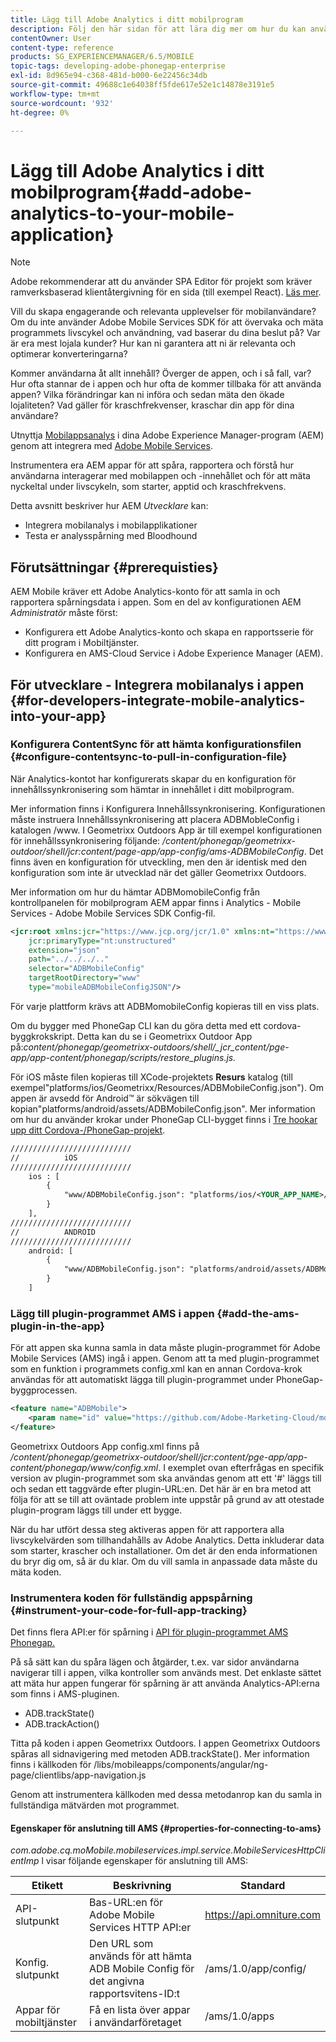 ```yaml
---
title: Lägg till Adobe Analytics i ditt mobilprogram
description: Följ den här sidan för att lära dig mer om hur du kan använda mobilappsanalys i dina Adobe Experience Manager-appar genom att integrera med Adobe mobiltjänster.
contentOwner: User
content-type: reference
products: SG_EXPERIENCEMANAGER/6.5/MOBILE
topic-tags: developing-adobe-phonegap-enterprise
exl-id: 8d965e94-c368-481d-b000-6e22456c34db
source-git-commit: 49688c1e64038ff5fde617e52e1c14878e3191e5
workflow-type: tm+mt
source-wordcount: '932'
ht-degree: 0%

---
```


# Lägg till Adobe Analytics i ditt mobilprogram{#add-adobe-analytics-to-your-mobile-application}

>[!NOTE]
>
>Adobe rekommenderar att du använder SPA Editor för projekt som kräver ramverksbaserad klientåtergivning för en sida (till exempel React). [Läs mer](/help/sites-developing/spa-overview.md).

Vill du skapa engagerande och relevanta upplevelser för mobilanvändare? Om du inte använder Adobe Mobile Services SDK för att övervaka och mäta programmets livscykel och användning, vad baserar du dina beslut på? Var är era mest lojala kunder? Hur kan ni garantera att ni är relevanta och optimerar konverteringarna?

Kommer användarna åt allt innehåll? Överger de appen, och i så fall, var? Hur ofta stannar de i appen och hur ofta de kommer tillbaka för att använda appen? Vilka förändringar kan ni införa och sedan mäta den ökade lojaliteten? Vad gäller för kraschfrekvenser, kraschar din app för dina användare?

Utnyttja [Mobilappsanalys](https://business.adobe.com/products/analytics/mobile-marketing.html) i dina Adobe Experience Manager-program (AEM) genom att integrera med [Adobe Mobile Services](https://business.adobe.com/products/campaign/mobile-marketing.html).

Instrumentera era AEM appar för att spåra, rapportera och förstå hur användarna interagerar med mobilappen och -innehållet och för att mäta nyckeltal under livscykeln, som starter, apptid och kraschfrekvens.

Detta avsnitt beskriver hur AEM *Utvecklare* kan:

* Integrera mobilanalys i mobilapplikationer
* Testa er analysspårning med Bloodhound

## Förutsättningar {#prerequisties}

AEM Mobile kräver ett Adobe Analytics-konto för att samla in och rapportera spårningsdata i appen. Som en del av konfigurationen AEM *Administratör* måste först:

* Konfigurera ett Adobe Analytics-konto och skapa en rapportsserie för ditt program i Mobiltjänster.
* Konfigurera en AMS-Cloud Service i Adobe Experience Manager (AEM).

## För utvecklare - Integrera mobilanalys i appen {#for-developers-integrate-mobile-analytics-into-your-app}

### Konfigurera ContentSync för att hämta konfigurationsfilen {#configure-contentsync-to-pull-in-configuration-file}

När Analytics-kontot har konfigurerats skapar du en konfiguration för innehållssynkronisering som hämtar in innehållet i ditt mobilprogram.

Mer information finns i Konfigurera Innehållssynkronisering. Konfigurationen måste instruera Innehållssynkronisering att placera ADBMobleConfig i katalogen /www. I Geometrixx Outdoors App är till exempel konfigurationen för innehållssynkronisering följande: */content/phonegap/geometrixx-outdoor/shell/jcr:content/page-app/app-config/ams-ADBMobileConfig*. Det finns även en konfiguration för utveckling, men den är identisk med den konfiguration som inte är utvecklad när det gäller Geometrixx Outdoors.

Mer information om hur du hämtar ADBMomobileConfig från kontrollpanelen för mobilprogram AEM appar finns i Analytics - Mobile Services - Adobe Mobile Services SDK Config-fil.

```xml
<jcr:root xmlns:jcr="https://www.jcp.org/jcr/1.0" xmlns:nt="https://www.jcp.org/jcr/nt/1.0"
    jcr:primaryType="nt:unstructured"
    extension="json"
    path="../../../.."
    selector="ADBMobileConfig"
    targetRootDirectory="www"
    type="mobileADBMobileConfigJSON"/>
```

För varje plattform krävs att ADBMomobileConfig kopieras till en viss plats.

Om du bygger med PhoneGap CLI kan du göra detta med ett cordova-byggkrokskript. Detta kan du se i Geometrixx Outdoor App på:*content/phonegap/geometrixx-outdoors/shell/_jcr_content/pge-app/app-content/phonegap/scripts/restore_plugins.js.*

För iOS måste filen kopieras till XCode-projektets **Resurs** katalog (till exempel&quot;platforms/ios/Geometrixx/Resources/ADBMobileConfig.json&quot;). Om appen är avsedd för Android™ är sökvägen till kopian&quot;platforms/android/assets/ADBMobileConfig.json&quot;. Mer information om hur du använder krokar under PhoneGap CLI-bygget finns i [Tre hookar upp ditt Cordova-/PhoneGap-projekt](https://gist.github.com/jlcarvalho/22402d013bc72f795d45a01836ce735c).

```xml
///////////////////////////
//          iOS
///////////////////////////
    ios : [
        {
            "www/ADBMobileConfig.json": "platforms/ios/<YOUR_APP_NAME>/Resources/ADBMobileConfig.json"
        }
    ],
///////////////////////////
//          ANDROID
///////////////////////////
    android: [
        {
            "www/ADBMobileConfig.json": "platforms/android/assets/ADBMobileConfig.json"
        }
    ]
```

### Lägg till plugin-programmet AMS i appen {#add-the-ams-plugin-in-the-app}

För att appen ska kunna samla in data måste plugin-programmet för Adobe Mobile Services (AMS) ingå i appen. Genom att ta med plugin-programmet som en funktion i programmets config.xml kan en annan Cordova-krok användas för att automatiskt lägga till plugin-programmet under PhoneGap-byggprocessen.

```xml
<feature name="ADBMobile">
    <param name="id" value="https://github.com/Adobe-Marketing-Cloud/mobile-services#0482f9cedf90c98a8d4b07219ece1933b2e46a60"/>
</feature>
```

Geometrixx Outdoors App config.xml finns på */content/phonegap/geometrixx-outdoor/shell/jcr:content/pge-app/app-content/phonegap/www/config.xml*. I exemplet ovan efterfrågas en specifik version av plugin-programmet som ska användas genom att ett &#39;#&#39; läggs till och sedan ett taggvärde efter plugin-URL:en. Det här är en bra metod att följa för att se till att oväntade problem inte uppstår på grund av att otestade plugin-program läggs till under ett bygge.

När du har utfört dessa steg aktiveras appen för att rapportera alla livscykelvärden som tillhandahålls av Adobe Analytics. Detta inkluderar data som starter, krascher och installationer. Om det är den enda informationen du bryr dig om, så är du klar. Om du vill samla in anpassade data måste du mäta koden.

### Instrumentera koden för fullständig appspårning {#instrument-your-code-for-full-app-tracking}

Det finns flera API:er för spårning i [API för plugin-programmet AMS Phonegap.](https://github.com/Adobe-Marketing-Cloud/mobile-services/blob/master/docs/ios/phonegap/phonegap-methods.md)

På så sätt kan du spåra lägen och åtgärder, t.ex. var sidor användarna navigerar till i appen, vilka kontroller som används mest. Det enklaste sättet att mäta hur appen fungerar för spårning är att använda Analytics-API:erna som finns i AMS-pluginen.

* ADB.trackState()
* ADB.trackAction()

Titta på koden i appen Geometrixx Outdoors. I appen Geometrixx Outdoors spåras all sidnavigering med metoden ADB.trackState(). Mer information finns i källkoden för /libs/mobileapps/components/angular/ng-page/clientlibs/app-navigation.js

Genom att instrumentera källkoden med dessa metodanrop kan du samla in fullständiga mätvärden mot programmet.

#### Egenskaper för anslutning till AMS {#properties-for-connecting-to-ams}

*com.adobe.cq.moMobile.mobileservices.impl.service.MobileServicesHttpClientImp* l visar följande egenskaper för anslutning till AMS:

| **Etikett** | **Beskrivning** | **Standard** |
|---|---|---|
| API-slutpunkt | Bas-URL:en för Adobe Mobile Services HTTP API:er | https://api.omniture.com |
| Konfig. slutpunkt | Den URL som används för att hämta ADB Mobile Config för det angivna rapportsvitens-ID:t | /ams/1.0/app/config/ |
| Appar för mobiltjänster | Få en lista över appar i användarföretaget | /ams/1.0/apps |
